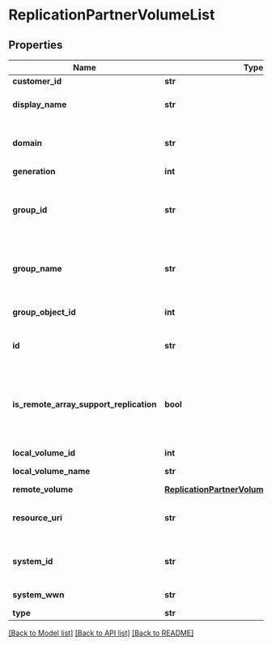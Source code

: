 # ReplicationPartnerVolumeList

## Properties
Name | Type | Description | Notes
------------ | ------------- | ------------- | -------------
**customer_id** | **str** | customerId | [optional] 
**display_name** | **str** | Volume display name | [optional] 
**domain** | **str** | Domain that the resource belongs to. | [optional] 
**generation** | **int** | generation | [optional] 
**group_id** | **str** | Unique id of replication partner remote group. | [optional] 
**group_name** | **str** | Replication partner remote group name. | [optional] 
**group_object_id** | **int** | Replication partner group ID. | [optional] 
**id** | **str** | Unique Identifier of the volume. | [optional] 
**is_remote_array_support_replication** | **bool** | Boolean value to indicate if remote array OS version supports replication | [optional] 
**local_volume_id** | **int** | Volume ID. | [optional] 
**local_volume_name** | **str** | Volume name. | [optional] 
**remote_volume** | [**ReplicationPartnerVolumeListRemoteVolume**](ReplicationPartnerVolumeListRemoteVolume.md) |  | [optional] 
**resource_uri** | **str** | resourceUri for detailed volume object | [optional] 
**system_id** | **str** | Unique ID or serial number of the system. | [optional] 
**system_wwn** | **str** | WWN of the system. | [optional] 
**type** | **str** | type | [optional] 

[[Back to Model list]](../README.md#documentation-for-models) [[Back to API list]](../README.md#documentation-for-api-endpoints) [[Back to README]](../README.md)


